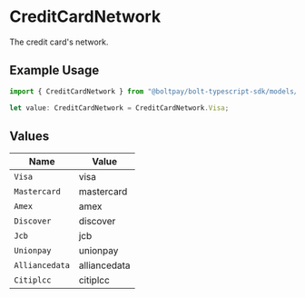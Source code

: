 # CreditCardNetwork

The credit card's network.

## Example Usage

```typescript
import { CreditCardNetwork } from "@boltpay/bolt-typescript-sdk/models/components";

let value: CreditCardNetwork = CreditCardNetwork.Visa;
```

## Values

| Name           | Value          |
| -------------- | -------------- |
| `Visa`         | visa           |
| `Mastercard`   | mastercard     |
| `Amex`         | amex           |
| `Discover`     | discover       |
| `Jcb`          | jcb            |
| `Unionpay`     | unionpay       |
| `Alliancedata` | alliancedata   |
| `Citiplcc`     | citiplcc       |